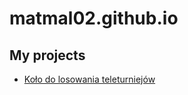 # matmal02.github.io

## My projects

* [Koło do losowania teleturniejów](matmal02.github.io/losu-losu-teleturniejow/)
